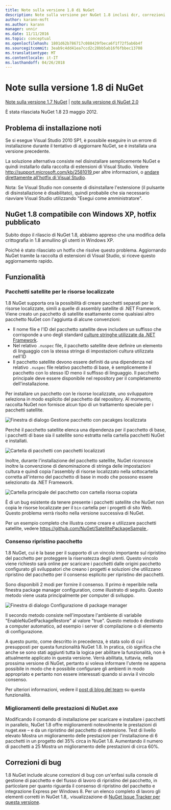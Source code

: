 ```yaml
---
title: Note sulla versione 1.8 di NuGet
description: Note sulla versione per NuGet 1.8 inclusi dcr, correzioni di bug, le funzionalità aggiunte e problemi noti.
author: karann-msft
ms.author: karann
manager: unnir
ms.date: 11/11/2016
ms.topic: conceptual
ms.openlocfilehash: 1801d62b786717c088429fbeca6f1f72f5ab6b4f
ms.sourcegitcommit: 3eab9c4dd41ea7ccd2c28bb5ab16f6fbbec13708
ms.translationtype: MT
ms.contentlocale: it-IT
ms.lasthandoff: 04/26/2018
---
```

# <a name="nuget-18-release-notes"></a>Note sulla versione 1.8 di NuGet

[Note sulla versione 1.7 NuGet](../release-notes/nuget-1.7.md) | [note sulla versione di NuGet 2.0](../release-notes/nuget-2.0.md)

È stata rilasciata NuGet 1.8 23 maggio 2012.

## <a name="known-installation-issue"></a>Problema di installazione noti
Se si esegue Visual Studio 2010 SP1, è possibile eseguire in un errore di installazione durante il tentativo di aggiornare NuGet, se è installata una versione precedente.

La soluzione alternativa consiste nel disinstallare semplicemente NuGet e quindi installarlo dalla raccolta di estensioni di Visual Studio.  Vedere [ http://support.microsoft.com/kb/2581019 ](http://support.microsoft.com/kb/2581019) per altre informazioni, o [andare direttamente all'hotfix di Visual Studio](http://bit.ly/vsixcertfix).

Nota: Se Visual Studio non consente di disinstallare l'estensione (il pulsante di disinstallazione è disabilitato), quindi probabile che sia necessario riavviare Visual Studio utilizzando "Esegui come amministratore".

## <a name="nuget-18-incompatible-with-windows-xp-hotfix-published"></a>NuGet 1.8 compatibile con Windows XP, hotfix pubblicato

Subito dopo il rilascio di NuGet 1.8, abbiamo appreso che una modifica della crittografia in 1.8 annullino gli utenti in Windows XP.

Poiché è stato rilasciato un hotfix che risolve questo problema.  Aggiornando NuGet tramite la raccolta di estensioni di Visual Studio, si riceve questo aggiornamento rapido.

## <a name="features"></a>Funzionalità

### <a name="satellite-packages-for-localized-resources"></a>Pacchetti satellite per le risorse localizzate
1.8 NuGet supporta ora la possibilità di creare pacchetti separati per le risorse localizzate, simili a quelle di assembly satellite di .NET Framework.  Viene creato un pacchetto di satellite esattamente come qualsiasi altro pacchetto NuGet con l'aggiunta di alcune convenzioni:

* Il nome file e l'ID del pacchetto satellite deve includere un suffisso che corrisponde a uno degli standard [culture stringhe utilizzate da .NET Framework](http://msdn.microsoft.com/goglobal/bb896001.aspx).
* Nel relativo `.nuspec` file, il pacchetto satellite deve definire un elemento di linguaggio con la stessa stringa di impostazioni cultura utilizzata nell'ID
* Il pacchetto satellite devono essere definiti da una dipendenza nel relativo `.nuspec` file relativo pacchetto di base, è semplicemente il pacchetto con lo stesso ID meno il suffisso di linguaggio.  Il pacchetto principale deve essere disponibile nel repository per il completamento dell'installazione.

Per installare un pacchetto con le risorse localizzate, uno sviluppatore seleziona in modo esplicito del pacchetto dal repository. Al momento, raccolta NuGet non fornisce alcun tipo di un trattamento speciale per i pacchetti satellite.

![Finestra di dialogo Gestione pacchetto con pacakges localizzata](./media/dlg-w-loc-packs.png)

Perché il pacchetto satellite elenca una dipendenza per il pacchetto di base, i pacchetti di base sia il satellite sono estratta nella cartella pacchetti NuGet e installati.

![Cartella di pacchetti con pacchetti localizzati](./media/fldr-loc-packs.png)

Inoltre, durante l'installazione del pacchetto satellite, NuGet riconosce inoltre la convenzione di denominazione di stringa delle impostazioni cultura e quindi copia l'assembly di risorse localizzato nella sottocartella corretta all'interno del pacchetto di base in modo che possono essere selezionato da .NET Framework.

![Cartella principale del pacchetto con cartella risorsa copiata](./media/fldr-copied-loc.png)

È di un bug esistente da tenere presente i pacchetti satellite che NuGet non copia le risorse localizzate per il `bin` cartella per i progetti di sito Web.  Questo problema verrà risolto nella versione successiva di NuGet.

Per un esempio completo che illustra come creare e utilizzare pacchetti satellite, vedere [ https://github.com/NuGet/SatellitePackageSample ](https://github.com/NuGet/SatellitePackageSample).

### <a name="package-restore-consent"></a>Consenso ripristino pacchetto
1.8 NuGet, cui è la base per il supporto di un vincolo importante sul ripristino del pacchetto per proteggere la riservatezza degli utenti. Questo vincolo viene richiesto sarà online per scaricare i pacchetti dalle origini pacchetto configurato gli sviluppatori che creano i progetti e soluzioni che utilizzano ripristino del pacchetto per il consenso esplicito per ripristino dei pacchetti.

Sono disponibili 2 modi per fornire il consenso. Il primo è reperibile nella finestra package manager configuration, come illustrato di seguito.  Questo metodo viene usata principalmente per computer di sviluppo.

![Finestra di dialogo Configurazione di package manager](./media/pr-consent-configdlg.png)

Il secondo metodo consiste nell'impostare l'ambiente di variabile "EnableNuGetPackageRestore" al valore "true".  Questo metodo è destinato a computer automatico, ad esempio i server di compilazione o di elemento di configurazione.

A questo punto, come descritto in precedenza, è stata solo di cui i presupposti per questa funzionalità NuGet 1.8.  In pratica, ciò significa che anche se sono stati aggiunti tutta la logica per abilitare la funzionalità, non è attualmente applicato in questa versione. Verrà abilitata, tuttavia, nella prossima versione di NuGet, pertanto si voleva informare l'utente ne appena possibile in modo che è possibile configurare gli ambienti in modo appropriato e pertanto non essere interessati quando si avvia il vincolo consenso.

Per ulteriori informazioni, vedere il [post di blog del team](http://blog.nuget.org/20120518/package-restore-and-consent.html) su questa funzionalità.

### <a name="nugetexe-performance-improvements"></a>Miglioramenti delle prestazioni di NuGet.exe
Modificando il comando di installazione per scaricare e installare i pacchetti in parallelo, NuGet 1.8 offre miglioramenti notevolmente le prestazioni di nuget.exe – e da un ripristino del pacchetto di estensione.  Test di livello elevato Mostra un miglioramento delle prestazioni per l'installazione di 6 pacchetti in un progetto del 35% circa in NuGet 1.8.  Aumentando il numero di pacchetti a 25 Mostra un miglioramento delle prestazioni di circa 60%.

## <a name="bug-fixes"></a>Correzioni di bug
1.8 NuGet include alcune correzioni di bug con un'enfasi sulla console di gestione di pacchetto e del flusso di lavoro di ripristino del pacchetto, in particolare per quanto riguarda il consenso di ripristino del pacchetto e integrazione Express per Windows 8.
Per un elenco completo di lavoro gli elementi corretti in NuGet 1.8,. visualizzazione di [NuGet Issue Tracker per questa versione](http://nuget.codeplex.com/workitem/list/advanced?keyword=&status=Closed&type=All&priority=All&release=NuGet%201.8&assignedTo=All&component=All&sortField=Votes&sortDirection=Descending&page=0).
